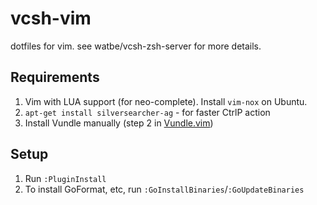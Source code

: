 # vcsh-vim
dotfiles for vim. see watbe/vcsh-zsh-server for more details.

## Requirements
1. Vim with LUA support (for neo-complete). Install `vim-nox` on Ubuntu.
2. `apt-get install silversearcher-ag` - for faster CtrlP action
2. Install Vundle manually (step 2 in [Vundle.vim](https://github.com/VundleVim/Vundle.vim))

## Setup
1. Run `:PluginInstall`
1. To install GoFormat, etc, run `:GoInstallBinaries`/`:GoUpdateBinaries`
